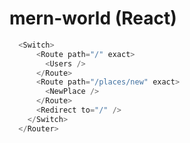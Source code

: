 # mern-world (React)
```javascript
  <Switch>
      <Route path="/" exact>
        <Users />
      </Route>
      <Route path="/places/new" exact>
        <NewPlace />
      </Route>
      <Redirect to="/" />
    </Switch>
  </Router>
```